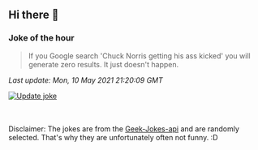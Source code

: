 ## Hi there 👋

### Joke of the hour
<!-- joke -->
>If you Google search 'Chuck Norris getting his ass kicked' you will generate zero results. It just doesn't happen.
<!-- /joke -->

*Last update: Mon, 10 May 2021 21:20:09 GMT*

[![Update joke](https://github.com/nclskfm/nclskfm/actions/workflows/joke.yml/badge.svg)](https://github.com/nclskfm/nclskfm/actions/workflows/joke.yml)

<br><br>
Disclaimer: The jokes are from the [Geek-Jokes-api](https://github.com/sameerkumar18/geek-joke-api) and are randomly selected. That's why they are unfortunately often not funny. :D
